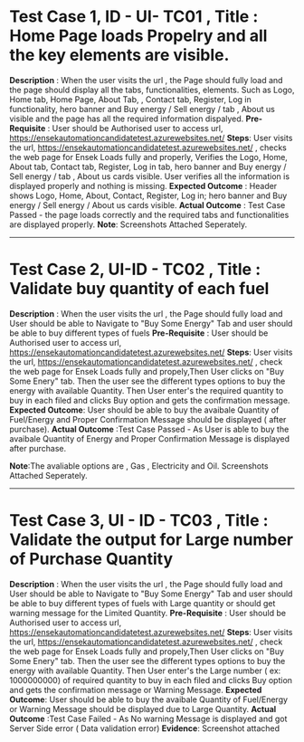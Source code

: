 # Test Case 1, ID - UI- TC01 , Title : Home Page loads Propelry and all the key elements are visible.
**Description** :  When the user visits the url , the Page should fully load and the page should display all the tabs, functionalities, elements. Such as Logo, Home tab, Home Page, About Tab, , Contact tab, Register, Log in functionality, hero banner and Buy energy / Sell energy / tab , About us  visible and the page has all the required information dispalyed.
**Pre-Requisite** : User should be Authorised user to access url, https://ensekautomationcandidatetest.azurewebsites.net/ 
**Steps**: User visits the url, https://ensekautomationcandidatetest.azurewebsites.net/ , checks the web page for Ensek Loads fully and properly, Verifies the Logo, Home, About tab, Contact tab, Register, Log in tab,  hero banner and Buy energy / Sell energy /  tab , About us cards visible. User verifies all the information is displayed properly and nothing is missing.
**Expected Outcome** : Header shows Logo, Home, About, Contact, Register, Log in; hero banner and Buy energy / Sell energy / About us cards visible.
**Actual Outcome** : Test Case Passed - the page loads correctly and the required tabs and functionalities are displayed properly.
**Note**: Screenshots Attached Seperately.

-------------------------------------------------------------------------------------------------------------------------------------------
# Test Case 2, UI-ID - TC02 , Title : Validate buy quantity of each fuel
**Description** : When the user visits the url , the Page should fully load and User should be able to Navigate to "Buy Some Energy" Tab and user should be able to buy different types of fuels
**Pre-Requisite** : User should be Authorised user to access url, https://ensekautomationcandidatetest.azurewebsites.net/ 
**Steps**: User visits the url, https://ensekautomationcandidatetest.azurewebsites.net/  , check the web page for Ensek Loads fully and propely,Then User clicks on "Buy Some Enery" tab. Then the user see the different types options to buy the energy with available Quantity. Then User enter's the required quantity to buy in each filed and clicks Buy option and gets the confirmation message. 
**Expected Outcome**: User should be able to buy the avaibale Quantity of Fuel/Energy and Proper Confirmation Message should be displayed ( after purchase).
**Actual Outcome** :Test Case Passed - As User is able to buy the avaibale Quantity of Energy and Proper Confirmation Message is displayed after purchase.

**Note**:The avaliable options are , Gas , Electricity and Oil.  Screenshots Attached Seperately.

-------------------------------------------------------------------------------------------------------------------------------------------
# Test Case 3, UI - ID - TC03 , Title : Validate the output for Large number of Purchase Quantity
**Description** : When the user visits the url , the Page should fully load and User should be able to Navigate to "Buy Some Energy" Tab and user should be able to buy different types of fuels with Large quantity or should get warning message for the Limited Quantity.
**Pre-Requisite** : User should be Authorised user to access url, https://ensekautomationcandidatetest.azurewebsites.net/ 
**Steps**: User visits the url, https://ensekautomationcandidatetest.azurewebsites.net/  , check the web page for Ensek Loads fully and propely,Then User clicks on "Buy Some Enery" tab. Then the user see the different types options to buy the energy with available Quantity. Then User enter's the Large number ( ex: 1000000000) of required quantity to buy in each filed and clicks Buy option and gets the confirmation message or Warning Message.
**Expected Outcome**: User should be able to buy the avaibale Quantity of Fuel/Energy or Warning Message should be displayed due to Large Quantity.
**Actual Outcome** :Test Case Failed - As No warning Message is displayed and got Server Side error ( Data validation error)
**Evidence**: Screenshot attached


